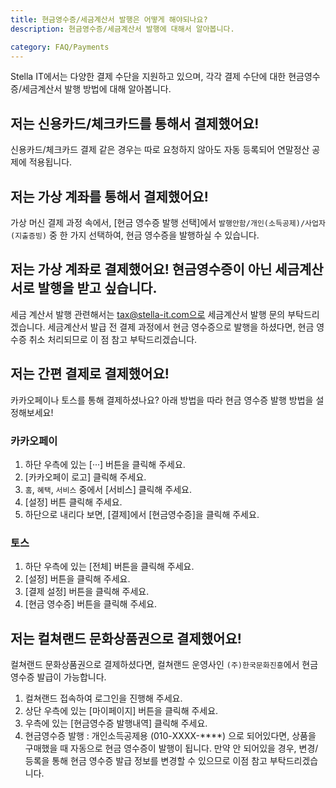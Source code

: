 ```yaml
---
title: 현금영수증/세금계산서 발행은 어떻게 해야되나요?
description: 현금영수증/세금계산서 발행에 대해서 알아봅니다.

category: FAQ/Payments
---
```


Stella IT에서는 다양한 결제 수단을 지원하고 있으며, 각각 결제 수단에 대한 현금영수증/세금계산서 발행 방법에 대해 알아봅니다.

## 저는 신용카드/체크카드를 통해서 결제했어요!
신용카드/체크카드 결제 같은 경우는 따로 요청하지 않아도 자동 등록되어 연말정산 공제에 적용됩니다.

## 저는 가상 계좌를 통해서 결제했어요!
가상 머신 결제 과정 속에서, [현금 영수증 발행 선택]에서 ``발행안함/개인(소득공제)/사업자(지출증빙)`` 중 한 가지 선택하여, 현금 영수증을 발행하실 수 있습니다. 

## 저는 가상 계좌로 결제했어요! 현금영수증이 아닌 세금계산서로 발행을 받고 싶습니다.
세금 계산서 발행 관련해서는 tax@stella-it.com으로 세금계산서 발행 문의 부탁드리겠습니다.
세금계산서 발급 전 결제 과정에서 현금 영수증으로 발행을 하셨다면, 현금 영수증 취소 처리되므로 이 점 참고 부탁드리겠습니다.

## 저는 간편 결제로 결제했어요!
카카오페이나 토스를 통해 결제하셨나요? 아래 방법을 따라 현금 영수증 발행 방법을 설정해보세요!

### 카카오페이
1. 하단 우측에 있는 [···] 버튼을 클릭해 주세요.
2. [카카오페이 로고] 클릭해 주세요.
3. ``홈``, ``혜택``, ``서비스`` 중에서 [서비스] 클릭해 주세요.
4. [설정] 버튼 클릭해 주세요.
5. 하단으로 내리다 보면, [결제]에서 [현금영수증]을 클릭해 주세요.

### 토스
1. 하단 우측에 있는 [전체] 버튼을 클릭해 주세요.
2. [설정] 버튼을 클릭해 주세요.
3. [결제 설정] 버튼을 클릭해 주세요.
4. [현금 영수증] 버튼을 클릭해 주세요.

## 저는 컬쳐랜드 문화상품권으로 결제했어요!
컬쳐랜드 문화상품권으로 결제하셨다면, 컬쳐랜드 운영사인 ``(주)한국문화진흥``에서 현금영수증 발급이 가능합니다.
1. 컬쳐랜드 접속하여 로그인을 진행해 주세요.
2. 상단 우측에 있는 [마이페이지] 버튼을 클릭해 주세요.
3. 우측에 있는 [현금영수증 발행내역] 클릭해 주세요.
4. 현금영수증 발행 : 개인소득공제용 (010-XXXX-****) 으로 되어있다면, 상품을 구매했을 때 자동으로 현금 영수증이 발행이 됩니다.
만약 안 되어있을 경우, 변경/등록을 통해 현금 영수증 발급 정보를 변경할 수 있으므로 이점 참고 부탁드리겠습니다.
